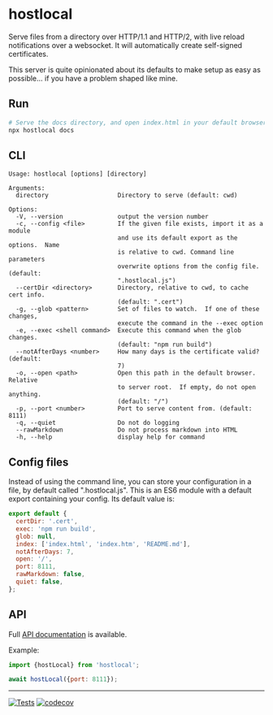 # hostlocal

Serve files from a directory over HTTP/1.1 and HTTP/2, with live reload
notifications over a websocket.  It will automatically create self-signed
certificates.

This server is quite opinionated about its defaults to make setup as easy
as possible... if you have a problem shaped like mine.

## Run

```sh
# Serve the docs directory, and open index.html in your default browser.
npx hostlocal docs
```

## CLI

```text
Usage: hostlocal [options] [directory]

Arguments:
  directory                   Directory to serve (default: cwd)

Options:
  -V, --version               output the version number
  -c, --config <file>         If the given file exists, import it as a module
                              and use its default export as the options.  Name
                              is relative to cwd. Command line parameters
                              overwrite options from the config file. (default:
                              ".hostlocal.js")
  --certDir <directory>       Directory, relative to cwd, to cache cert info.
                              (default: ".cert")
  -g, --glob <pattern>        Set of files to watch.  If one of these changes,
                              execute the command in the --exec option
  -e, --exec <shell command>  Execute this command when the glob changes.
                              (default: "npm run build")
  --notAfterDays <number>     How many days is the certificate valid? (default:
                              7)
  -o, --open <path>           Open this path in the default browser.  Relative
                              to server root.  If empty, do not open anything.
                              (default: "/")
  -p, --port <number>         Port to serve content from. (default: 8111)
  -q, --quiet                 Do not do logging
  --rawMarkdown               Do not process markdown into HTML
  -h, --help                  display help for command
```

## Config files

Instead of using the command line, you can store your configuration in a
file, by default called ".hostlocal.js".  This is an ES6 module with a default
export containing your config.  Its default value is:

```js
export default {
  certDir: '.cert',
  exec: 'npm run build',
  glob: null,
  index: ['index.html', 'index.htm', 'README.md'],
  notAfterDays: 7,
  open: '/',
  port: 8111,
  rawMarkdown: false,
  quiet: false,
};
```

## API

Full [API documentation](http://hildjj.github.io/hostlocal/) is available.

Example:

```js
import {hostLocal} from 'hostlocal';

await hostLocal({port: 8111});
```

---
[![Tests](https://github.com/hildjj/hostlocal/actions/workflows/node.js.yml/badge.svg)](https://github.com/hildjj/hostlocal/actions/workflows/node.js.yml)
[![codecov](https://codecov.io/gh/hildjj/hostlocal/graph/badge.svg?token=HHS0QQ7NUF)](https://codecov.io/gh/hildjj/hostlocal)
